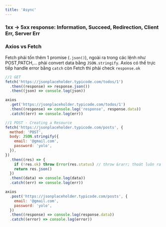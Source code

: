 ```yaml
---
title: 'Async'
---
```


### 1xx &rarr; 5xx response: Information, Succeed, Redirection, Client Err, Server Err

### Axios vs Fetch

Fetch phải tốn thêm 1 promise (`.json()`), ngoài ra trong các lệnh như POST,PATCH,... phải convert data bằng `JSON.stringify`. Axios có thể trực tiếp handle error bằng `catch` còn Fetch thì phải check `response.ok`

```jsx
//1 GET
fetch('https://jsonplaceholder.typicode.com/todos/1')
  .then((response) => response.json())
  .then((json) => console.log(json))

axios
  .get('https://jsonplaceholder.typicode.com/todos/1')
  .then((response) => console.log('response', response.data))
  .catch((err) => console.log(err))

//1 POST - Creating a Resource
fetch('https://jsonplaceholder.typicode.com/posts', {
  method: 'POST',
  body: JSON.stringify({
    email: '@gmail.com',
    password: 'yolo',
  }),
})
  .then((res) => {
    if (!res.ok) throw Error(res.status) // throw &rarr; thoát luôn ra khỏi hàm, ko return
    return res.json()
  })
  .then((data) => console.log(data))
  .catch((err) => console.log(err))

axios
  .post('https://jsonplaceholder.typicode.com/posts', {
    email: '@gmail.com',
    password: 'yolo',
  })
  .then((response) => console.log(response.data))
  .catch((error) => console.log(error))
```
